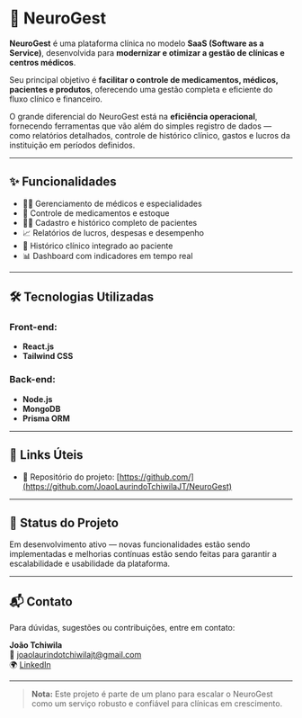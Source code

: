 # 🧠 NeuroGest

**NeuroGest** é uma plataforma clínica no modelo **SaaS (Software as a Service)**, desenvolvida para **modernizar e otimizar a gestão de clínicas e centros médicos**.

Seu principal objetivo é **facilitar o controle de medicamentos, médicos, pacientes e produtos**, oferecendo uma gestão completa e eficiente do fluxo clínico e financeiro.

O grande diferencial do NeuroGest está na **eficiência operacional**, fornecendo ferramentas que vão além do simples registro de dados — como relatórios detalhados, controle de histórico clínico, gastos e lucros da instituição em períodos definidos.

---

## ✨ Funcionalidades

- 👨‍⚕️ Gerenciamento de médicos e especialidades
- 🧾 Controle de medicamentos e estoque
- 👩‍⚕️ Cadastro e histórico completo de pacientes
- 📈 Relatórios de lucros, despesas e desempenho
- 🧠 Histórico clínico integrado ao paciente
- 📊 Dashboard com indicadores em tempo real

---

## 🛠️ Tecnologias Utilizadas

### Front-end:
- **React.js**
- **Tailwind CSS**

### Back-end:
- **Node.js**
- **MongoDB**
- **Prisma ORM**

---

## 🔗 Links Úteis

- 📁 Repositório do projeto: [https://github.com/](https://github.com/JoaoLaurindoTchiwilaJT/NeuroGest)

---

## 🚀 Status do Projeto

Em desenvolvimento ativo — novas funcionalidades estão sendo implementadas e melhorias contínuas estão sendo feitas para garantir a escalabilidade e usabilidade da plataforma.

---

## 📬 Contato

Para dúvidas, sugestões ou contribuições, entre em contato:

**João Tchiwila**  
📧 joaolaurindotchiwilajt@gmail.com  
🌍 [LinkedIn](https://www.linkedin.com/in/jo%C3%A3o-tchiwila-38a85a235/)

---

> **Nota:** Este projeto é parte de um plano para escalar o NeuroGest como um serviço robusto e confiável para clínicas em crescimento.
